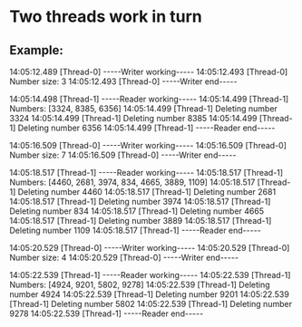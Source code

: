 # Two threads work in turn
## Example:

14:05:12.489 [Thread-0] -----Writer working-----
14:05:12.493 [Thread-0] Number size: 3
14:05:12.493 [Thread-0] -----Writer end-----

14:05:14.498 [Thread-1] -----Reader working-----
14:05:14.499 [Thread-1] Numbers: [3324, 8385, 6356]
14:05:14.499 [Thread-1] Deleting number 3324
14:05:14.499 [Thread-1] Deleting number 8385
14:05:14.499 [Thread-1] Deleting number 6356
14:05:14.499 [Thread-1] -----Reader end-----

14:05:16.509 [Thread-0] -----Writer working-----
14:05:16.509 [Thread-0] Number size: 7
14:05:16.509 [Thread-0] -----Writer end-----

14:05:18.517 [Thread-1] -----Reader working-----
14:05:18.517 [Thread-1] Numbers: [4460, 2681, 3974, 834, 4665, 3889, 1109]
14:05:18.517 [Thread-1] Deleting number 4460
14:05:18.517 [Thread-1] Deleting number 2681
14:05:18.517 [Thread-1] Deleting number 3974
14:05:18.517 [Thread-1] Deleting number 834
14:05:18.517 [Thread-1] Deleting number 4665
14:05:18.517 [Thread-1] Deleting number 3889
14:05:18.517 [Thread-1] Deleting number 1109
14:05:18.517 [Thread-1] -----Reader end-----

14:05:20.529 [Thread-0] -----Writer working-----
14:05:20.529 [Thread-0] Number size: 4
14:05:20.529 [Thread-0] -----Writer end-----

14:05:22.539 [Thread-1] -----Reader working-----
14:05:22.539 [Thread-1] Numbers: [4924, 9201, 5802, 9278]
14:05:22.539 [Thread-1] Deleting number 4924
14:05:22.539 [Thread-1] Deleting number 9201
14:05:22.539 [Thread-1] Deleting number 5802
14:05:22.539 [Thread-1] Deleting number 9278
14:05:22.539 [Thread-1] -----Reader end-----
